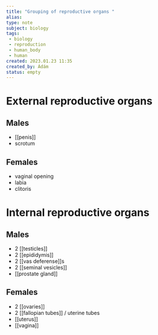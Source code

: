 ```yaml
---
title: "Grouping of reproductive organs "
alias: 
type: note
subject: biology
tags:
 - biology
 - reproduction
 - human_body
 - human
created: 2023.01.23 11:35
created_by: Ádám
status: empty
---
```

# External reproductive organs 
## Males
- [[penis]]
- scrotum
## Females
- vaginal opening
- labia
- clitoris
# Internal reproductive organs 
## Males 
- 2 [[testicles]]
- 2 [[epididymis]]
- 2 [[vas deferense]]s
- 2 [[seminal vesicles]]
- [[prostate gland]]
## Females 
- 2 [[ovaries]]  
- 2 [[fallopian tubes]] / uterine tubes 
- [[uterus]] 
- [[vagina]]